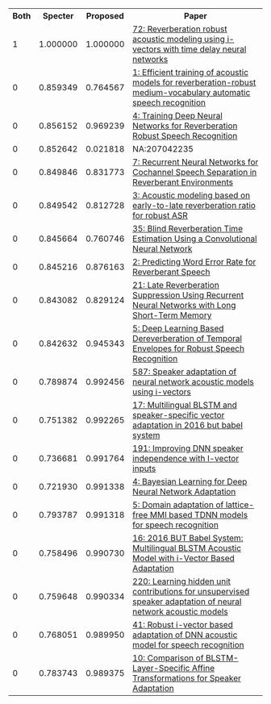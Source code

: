 <html><table><tr>
<th>Both</th>
<th>Specter</th>
<th>Proposed</th>
<th>Paper</th>
</tr>
<tr>
<td>1</td>
<td>1.000000</td>
<td>1.000000</td>
<td><a href="https://www.semanticscholar.org/paper/ad51a3816c9c82ba34c24daaa7539ada7a2af19b">72: Reverberation robust acoustic modeling using i-vectors with time delay neural networks</a></td>
</tr>
<tr>
<td>0</td>
<td>0.859349</td>
<td>0.764567</td>
<td><a href="https://www.semanticscholar.org/paper/c5a3c64903e3d26b86454589daebd4516dc82ab4">1: Efficient training of acoustic models for reverberation-robust medium-vocabulary automatic speech recognition</a></td>
</tr>
<tr>
<td>0</td>
<td>0.856152</td>
<td>0.969239</td>
<td><a href="https://www.semanticscholar.org/paper/4536ed927809e5b1dd1863007a0b1bf2f25752ec">4: Training Deep Neural Networks for Reverberation Robust Speech Recognition</a></td>
</tr>
<tr>
<td>0</td>
<td>0.852642</td>
<td>0.021818</td>
<td>NA:207042235</td>
</tr>
<tr>
<td>0</td>
<td>0.849846</td>
<td>0.831773</td>
<td><a href="https://www.semanticscholar.org/paper/33efa720035ecc64582aa882c476ca54ff88d3ae">7: Recurrent Neural Networks for Cochannel Speech Separation in Reverberant Environments</a></td>
</tr>
<tr>
<td>0</td>
<td>0.849542</td>
<td>0.812728</td>
<td><a href="https://www.semanticscholar.org/paper/c2293e3bc676274a9b84790a016c4b9ebfb96f69">3: Acoustic modeling based on early-to-late reverberation ratio for robust ASR</a></td>
</tr>
<tr>
<td>0</td>
<td>0.845664</td>
<td>0.760746</td>
<td><a href="https://www.semanticscholar.org/paper/7df1e0b29be73961cdd65d776d33adbfd8032a65">35: Blind Reverberation Time Estimation Using a Convolutional Neural Network</a></td>
</tr>
<tr>
<td>0</td>
<td>0.845216</td>
<td>0.876163</td>
<td><a href="https://www.semanticscholar.org/paper/14075c3887c743347432100d9074ffb8cb824661">2: Predicting Word Error Rate for Reverberant Speech</a></td>
</tr>
<tr>
<td>0</td>
<td>0.843082</td>
<td>0.829124</td>
<td><a href="https://www.semanticscholar.org/paper/439b834e1e5e72ed4968ad55b08a1e081e4500a5">21: Late Reverberation Suppression Using Recurrent Neural Networks with Long Short-Term Memory</a></td>
</tr>
<tr>
<td>0</td>
<td>0.842632</td>
<td>0.945343</td>
<td><a href="https://www.semanticscholar.org/paper/da46fd92498fcc1d48986d41946f59fff6947901">5: Deep Learning Based Dereverberation of Temporal Envelopes for Robust Speech Recognition</a></td>
</tr>
<tr>
<td>0</td>
<td>0.789874</td>
<td>0.992456</td>
<td><a href="https://www.semanticscholar.org/paper/8e46a2e57ce37b846bef48d776aeafa16c411681">587: Speaker adaptation of neural network acoustic models using i-vectors</a></td>
</tr>
<tr>
<td>0</td>
<td>0.751382</td>
<td>0.992265</td>
<td><a href="https://www.semanticscholar.org/paper/46ccf7a095422c054674c78002b3cdb146748020">17: Multilingual BLSTM and speaker-specific vector adaptation in 2016 but babel system</a></td>
</tr>
<tr>
<td>0</td>
<td>0.736681</td>
<td>0.991764</td>
<td><a href="https://www.semanticscholar.org/paper/f317b89d3224b6bc5269790e81604904cff7052c">191: Improving DNN speaker independence with I-vector inputs</a></td>
</tr>
<tr>
<td>0</td>
<td>0.721930</td>
<td>0.991338</td>
<td><a href="https://www.semanticscholar.org/paper/17578e08f046a69ec0db9dc0ec0b521d884dd148">4: Bayesian Learning for Deep Neural Network Adaptation</a></td>
</tr>
<tr>
<td>0</td>
<td>0.793787</td>
<td>0.991318</td>
<td><a href="https://www.semanticscholar.org/paper/ee7d0c939a4ecbaf0c22770327653534ef903e76">5: Domain adaptation of lattice-free MMI based TDNN models for speech recognition</a></td>
</tr>
<tr>
<td>0</td>
<td>0.758496</td>
<td>0.990730</td>
<td><a href="https://www.semanticscholar.org/paper/ea174d36c2d3ebc42664455064c676b5df866235">16: 2016 BUT Babel System: Multilingual BLSTM Acoustic Model with i-Vector Based Adaptation</a></td>
</tr>
<tr>
<td>0</td>
<td>0.759648</td>
<td>0.990334</td>
<td><a href="https://www.semanticscholar.org/paper/5fc4313c4b75e96fe904f74e7088d5ca4b3d13fa">220: Learning hidden unit contributions for unsupervised speaker adaptation of neural network acoustic models</a></td>
</tr>
<tr>
<td>0</td>
<td>0.768051</td>
<td>0.989950</td>
<td><a href="https://www.semanticscholar.org/paper/1c30ea4dd14dc7e1bf21103ea25ed2647a4ce0ee">41: Robust i-vector based adaptation of DNN acoustic model for speech recognition</a></td>
</tr>
<tr>
<td>0</td>
<td>0.783743</td>
<td>0.989375</td>
<td><a href="https://www.semanticscholar.org/paper/7fe3531a52817a641fc4dfbcd7ac486e4c07e3de">10: Comparison of BLSTM-Layer-Specific Affine Transformations for Speaker Adaptation</a></td>
</tr>
</table></html>

